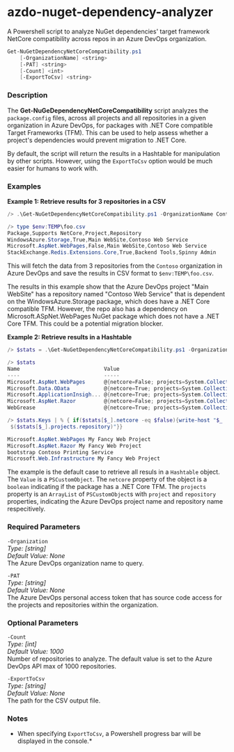 # azdo-nuget-dependency-analyzer
A Powershell script to analyze NuGet dependencies' target framework NetCore compatibility across repos in an Azure DevOps organization.

```powershell
Get-NuGetDependencyNetCoreCompatibility.ps1 
    [-OrganizationName] <string>
    [-PAT] <string>
    [-Count] <int>
    [-ExportToCsv] <string>

```

### Description
The **Get-NuGeDependencyNetCoreCompatibility** script analyzes the `package.config` files, across all projects and all repositories in a given organization in Azure DevOps, for packages with .NET Core compatible Target Frameworks (TFM). This can be used to help assess whether a project's dependencies would prevent migration to .NET Core. 

By default, the script will return the results in a Hashtable for manipulation by other scripts. However, using the `ExportToCsv` option would be much easier for humans to work with.

### Examples

**Example 1: Retrieve results for 3 
repositories in a CSV**

```powershell
/> .\Get-NuGetDependencyNetCoreCompatibility.ps1 -OrganizationName Contoso -PAT mysupersecretpattokenfromazdo -Count 3 -ExportToCsv $env:TEMP\foo.csv

/> type $env:TEMP\foo.csv
Package,Supports NetCore,Project,Repository
WindowsAzure.Storage,True,Main WebSite,Contoso Web Service
Microsoft.AspNet.WebPages,False,Main WebSite,Contoso Web Service
StackExchange.Redis.Extensions.Core,True,Backend Tools,Spinny Admin
```
This will fetch the data from 3 repositories from the `Contoso` organization in Azure DevOps and save the results in CSV format to `$env:TEMP\foo.csv`. 

The results in this example show that the Azure DevOps project "Main WebSite" has a repository named "Contoso Web Service" that is dependent on the WindowsAzure.Storage package, which does have a .NET Core compatible TFM. However, the repo also has a dependency on Microsoft.ASpNet.WebPages NuGet package which does not have a .NET Core TFM. This could be a potential migration blocker.

**Example 2: Retrieve results in a Hashtable**
```powershell
/> $stats = .\Get-NuGetDependencyNetCoreCompatibility.ps1 -OrganizationName Fabrikam -PAT mysupersecretpattokenfromazdo

/> $stats
Name                           Value
----                           -----
Microsoft.AspNet.WebPages      @{netcore=False; projects=System.Collections.ArrayList}
Microsoft.Data.OData           @{netcore=True; projects=System.Collections.ArrayList}
Microsoft.ApplicationInsigh... @{netcore=True; projects=System.Collections.ArrayList}
Microsoft.AspNet.Razor         @{netcore=False; projects=System.Collections.ArrayList}
WebGrease                      @{netcore=True; projects=System.Collections.ArrayList}

/> $stats.Keys | % { if($stats[$_].netcore -eq $false){write-host "$_
 $($stats[$_].projects.repository)"}}

Microsoft.AspNet.WebPages My Fancy Web Project
Microsoft.AspNet.Razor My Fancy Web Project
bootstrap Contoso Printing Service
Microsoft.Web.Infrastructure My Fancy Web Project
```

The example is the default case to retrieve all resuls in a `Hashtable` object. The `Value` is a `PSCustomObject`. The `netcore` property of the object is a `boolean` indicating if the package has a .NET Core TFM. The `projects` property is an `ArrayList` of `PSCustomObject`s with `project` and `repository` properties, indicating the Azure DevOps project name and repository name respecitively.

### Required Parameters
`-Organization` <br/>
*Type: [string]* <br/>
*Default Value: None* <br/>
The Azure DevOps organization name to query.

`-PAT` <br/>
*Type: [string]* <br/>
*Default Value: None* <br/>
The Azure DevOps personal access token that has source code access for the projects and repositories within the organization.

### Optional Parameters
`-Count` <br/>
*Type: [int]* <br/>
*Default Value: 1000* <br/>
Number of repositories to analyze. The default value is set to the Azure DevOps API max of 1000 repositories.

`-ExportToCsv` <br/>
*Type: [string]* <br/>
*Default Value: None* <br/>
The path for the CSV output file.

### Notes
* When specifying `ExportToCsv`, a Powershell progress bar will be displayed in the console.*

